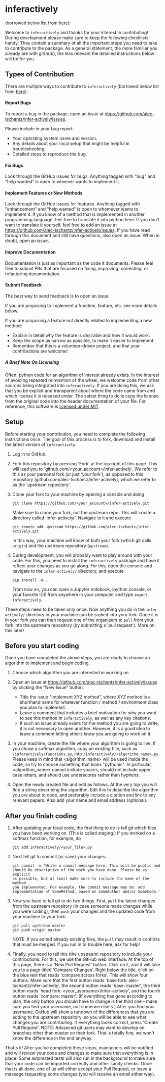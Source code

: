 # inferactively

(borrowed below list from [here](https://github.com/netsiphds/netrd)):

Welcome to `inferactively` and thanks for your interest in contributing!
During development please make sure to keep the following checklists handy.
They contain a summary of all the important steps you need to take to contribute
to the package. As a general statement, the more familiar you already are
with git(hub), the less relevant the detailed instructions below will be for you.


## Types of Contribution

There are multiple ways to contribute to `inferactively` (borrowed below list from [here](https://github.com/uzhdag/pathpy/blob/master/CONTRIBUTING.rst)):

#### Report Bugs

To report a bug in the package, open an issue at https://github.com/alec-tschantz/infer-actively/issues.

Please include in your bug report:

* Your operating system name and version.
* Any details about your local setup that might be helpful in troubleshooting.
* Detailed steps to reproduce the bug.

#### Fix Bugs

Look through the GitHub issues for bugs. Anything tagged with "bug" and "help
wanted" is open to whoever wants to implement it.

#### Implement Features or New Methods

Look through the GitHub issues for features. Anything tagged with "enhancement"
and "help wanted" is open to whomever wants to implement it. If you know of a 
method that is implemented in another programming language, feel free to 
translate it into python here. If you don't want to translate it yourself, feel 
free to add an issue at https://github.com/alec-tschantz/infer-actively/issues. If you have 
read through this document and still have questions, also open an issue. When 
in doubt, open an issue.

#### Improve Documentation

Documentation is just as important as the code it documents. Please feel
free to submit PRs that are focused on fixing, improving, correcting, or
refactoring documentation.

#### Submit Feedback

The best way to send feedback is to open an issue.

If you are proposing to implement a function, feature, etc.
see more details below. 

If you are proposing a feature not directly related to implementing a new method:

* Explain in detail why the feature is desirable and how it would work.
* Keep the scope as narrow as possible, to make it easier to implement.
* Remember that this is a volunteer-driven project, and that your contributions
  are welcome!

##### A Brief Note On Licensing
Often, python code for an algorithm of interest already exists. In the interest of avoiding repeated reinvention of the wheel, we welcome code from other sources being integrated into `inferactively`. If you are doing this, we ask that you be explicit and transparent about where the code came from and which license it is released under. The safest thing to do is copy the license from the original code into the header documentation of your file. For reference, this software is [licensed under MIT](https://github.com/tlarock/netrd/blob/master/LICENSE).

## Setup
Before starting your contribution, you need to complete the following instructions once.
The goal of this process is to fork, download and install the latest version of `inferactively`.

1. Log in to GitHub.

2. Fork this repository by pressing 'Fork' at the top right of this
   page. This will lead you to 'github.com/<your_account>/infer-actively'. We refer
   to this as your personal fork (or just 'your fork'), as opposed to this repository
   (github.com/alec-tschantz/infer-actively), which we refer to as the 'upstream repository'.

3. Clone your fork to your machine by opening a console and doing

   ```
   git clone https://github.com/<your_account>/infer-actively.git
   ```

   Make sure to clone your fork, not the upstream repo. This will create a
   directory called 'infer-actively/'. Navigate to it and execute

   ```
   git remote add upstream https://github.com/alec-tschantz/infer-actively.git
   ```

   In this way, your machine will know of both your fork (which git calls
   `origin`) and the upstream repository (`upstream`).

4. During development, you will probably want to play around with your
   code. For this, you need to install the `inferactively` package and have it
   reflect your changes as you go along. For this, open the console and
   navigate to the `infer-actively/` directory, and execute

	```
	pip install -e .
	```

	From now on, you can open a Jupyter notebook, ipython console, or your
    favorite IDE from anywhere in your computer and type `import inferactively`.


These steps need to be taken only once. Now anything you do in the `infer-actively/`
directory in your machine can be `push`ed into your fork. Once it is in
your fork you can then request one of the organizers to `pull` from your
fork into the upstream repository (by submitting a 'pull request'). More on this later!


## Before you start coding

Once you have completed the above steps, you are ready to choose an algorithm to implement and begin coding.

1. Choose which algorithm you are interested in working on.

2. Open an issue at https://github.com/alec-tschantz/infer-actively/issues by clicking the "New Issue" button. 

	* Title the issue "Implement XYZ method", where XYZ method is a shorthand name for whatever function / method / environment class you plan to implement.
	* Leave a comment that includes a brief motivation for why you want to see this method in `inferactively`, as well as any key citations.
	* If such an issue already exists for the method you are going to write, it is not necessary to open another. However, it is a good idea to leave a comment letting others know you are going to work on it.

2. In your machine, create the file where your algorithm is going to
   live. If you chose a softmax algorithm, copy
   an existing fiile, such as `/inferactively/functions.py`, into 
   `/inferactively/<algorithm_name>.py`. Please keep in mind that
   <algorithm_name> will be used inside the code, so try to choose
   something that looks "pythonic". In particular, <algorithm_name> cannot
   include spaces, should not include upper case letters, and should use underscores 
   rather than hyphens.

3. Open the newly created file and edit as follows. At the very top you
   will find a string describing the algorithm. Edit this to describe the algorithm you
   are about to code, and preferably include a citation and link to any relevant papers. 
   Also add your name and email address (optional).

## After you finish coding

1. After updating your local code, the first thing to do is tell git which files
   you have been working on. (This is called staging.) If you worked on a softmax
   function, for example, do

   ```
   git add inferactively/<your_file>.py
   ```

2. Next tell git to commit (or save) your changes:

	```
	git commit -m 'Write a commit message here. This will be public and
	should be descriptive of the work you have done. Please be as explicit
	as possible, but at least make sure to include the name of the method
	you implemented. For example, the commit message may be: add
	implementation of SomeMethod, based on SomeAuthor and/or SomeCode.'
	```

3. Now you have to tell git to do two things. First, `pull` the latest changes from
   the upstream repository (in case someone made changes while you were coding), 
   then `push` your changes and the updated code from your machine to your fork:

	```
	git pull upstream master
	git push origin master
	```

	NOTE: If you edited already existing files, the `pull` may result in
	conflicts that must be merged. If you run in to trouble here, ask
	for help!

4. Finally, you need to tell this (the upstream) repository to include your
   contributions. For this, we use the GitHub web interface. At the top of
   this page, there is a 'New Pull Request' button. Click on it, and it
   will take you to a page titled 'Compare Changes'. Right below the title,
   click on the blue text that reads 'compare across forks'. This will show
   four buttons. Make sure that the first button reads 'base fork:
   alec-tschantz/infer-actively', the second button reads 'base: master', the third
   button reads 'head fork: <your_username>/infer-actively', and the fourth button
   reads 'compare: master'. (If everything has gone according to plan, the
   only button you should have to change is the third one - make sure you
   find your username, not someone else's.) After you find your username,
   GitHub will show a rundown of the differences that you are adding to the
   upstream repository, so you will be able to see what changes you are
   contributing. If everything looks correct, press 'Create Pull
   Request'.
	NOTE: Advanced git users may want to develop on branches other
	than master on their fork. That is totally fine, we won't know
	the difference in the end anyway.


That's it! After you've completed these steps, maintainers will be notified 
and will review your code and changes to make sure that everything is in place. 
Some automated tests will also run in the background to make sure that your 
code can be imported correctly and other sanity checks. Once that is all done, 
one of us will either accept your Pull Request, or leave a message requesting some
changes (you will receive an email either way).
